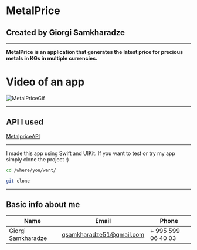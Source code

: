 # MetalPrice

## Created by Giorgi Samkharadze
---
**MetalPrice is an application that generates the latest price for precious metals in KGs in multiple currencies.**


# Video of an app
![MetalPriceGif](https://media.giphy.com/media/DHrjK94a3pIpbqbQqQ/giphy.gif)

---
## API I used
[MetalpriceAPI](https://metalpriceapi.com/)
___
I made this app using Swift and UIKit. If you want to test or try my app simply clone the project :)
```bash
cd /where/you/want/

git clone 

```
---

## Basic info about me

| Name   | Email     | Phone  |
| ------ |  -----    | ------ |
| Giorgi Samkharadze | gsamkharadze51@gmail.com | + 995 599 06 40 03
